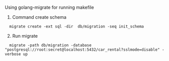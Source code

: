 Using golang-migrate for running makefile

1. Command create schema

```
  migrate create -ext sql -dir  db/migration -seq init_schema
```

2. Run migrate

```
  migrate -path db/migration -database "postgresql://root:secret@localhost:5432/car_rental?sslmode=disable" -verbose up
```